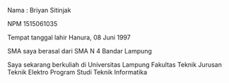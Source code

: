 Nama : Briyan Sitinjak

NPM 1515061035 

Tempat tanggal lahir Hanura, 08 Juni 1997

SMA saya berasal dari SMA N 4 Bandar Lampung

Saya sekarang berkuliah di Universitas Lampung Fakultas Teknik Jurusan Teknik Elektro Program Studi Teknik Informatika
